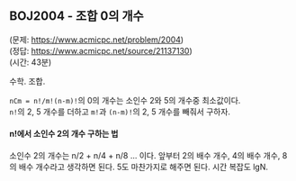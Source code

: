 ## BOJ2004 - 조합 0의 개수  
(문제: https://www.acmicpc.net/problem/2004)  
(정답: https://www.acmicpc.net/source/21137130)  
(시간: 43분)  

수학. 조합.  

`nCm = n!/m!(n-m)!`의 0의 개수는 소인수 2와 5의 개수중 최소값이다.  
`n!`의 2, 5 개수를 더하고 `m!`과 `(n-m)!`의 2, 5 개수를 빼줘서 구하자.  

#### n!에서 소인수 2의 개수 구하는 법  
소인수 2의 개수는 n/2 + n/4 + n/8 ... 이다. 앞부터 2의 배수 개수, 4의 배수 개수, 8의 배수 개수라고 생각하면 된다.  5도 마찬가지로 해주면 된다. 시간 복잡도 lgN.